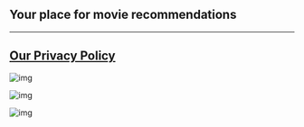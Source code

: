 ## Your place for movie recommendations
---

## [Our Privacy Policy](https://betterwatch.ml/privacy)



![img](https://i.ibb.co/zbVmmNt/smartmockups-kjgepuur.png)



![img](https://i.ibb.co/DfCDhL6/smartmockups-kjgdw913.jpg)



![img](https://i.ibb.co/PxCfdfY/smartmockups-kjge2v0y.png)
